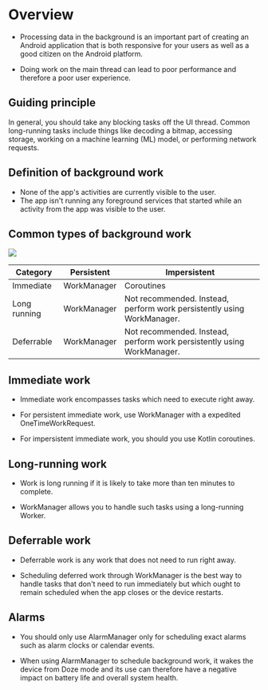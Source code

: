 # Overview

- Processing data in the background is an important part of creating an Android application that is both responsive for your users as well as a good citizen on the Android platform.

- Doing work on the main thread can lead to poor performance and therefore a poor user experience.

## Guiding principle
In general, you should take any blocking tasks off the UI thread. Common long-running tasks include things like decoding a bitmap, accessing storage, working on a machine learning (ML) model, or performing network requests.

## Definition of background work

- None of the app's activities are currently visible to the user.
- The app isn't running any foreground services that started while an activity from the app was visible to the user.

## Common types of background work

![](https://developer.android.com/images/guide/background/background.svg)

|Category|Persistent|Impersistent|
|--------|----------|------------|
|Immediate|WorkManager|Coroutines|
|Long running|WorkManager|Not recommended. Instead, perform work persistently using WorkManager.|
|Deferrable|WorkManager|Not recommended. Instead, perform work persistently using WorkManager.|

## Immediate work

- Immediate work encompasses tasks which need to execute right away.

- For persistent immediate work, use WorkManager with a expedited OneTimeWorkRequest.

- For impersistent immediate work, you should you use Kotlin coroutines.

## Long-running work

- Work is long running if it is likely to take more than ten minutes to complete.

- WorkManager allows you to handle such tasks using a long-running Worker.

## Deferrable work

- Deferrable work is any work that does not need to run right away.

- Scheduling deferred work through WorkManager is the best way to handle tasks that don't need to run immediately but which ought to remain scheduled when the app closes or the device restarts.

## Alarms

- You should only use AlarmManager only for scheduling exact alarms such as alarm clocks or calendar events.

- When using AlarmManager to schedule background work, it wakes the device from Doze mode and its use can therefore have a negative impact on battery life and overall system health.

